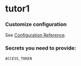 # tutor1


### Customize configuration
See [Configuration Reference](https://cli.vuejs.org/config/).

### Secrets you need to provide:
```
ACCESS_TOKEN
```


